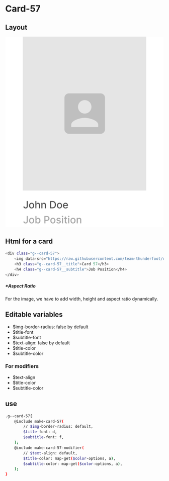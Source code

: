 # Card-57

## Layout

![alt text][card-57]

[card-57]: /src/img/global-components/card/card-57.png

## Html for a card

```sh
<div class="g--card-57">
    <img data-src="https://raw.githubusercontent.com/team-thunderfoot/ui/main/src/img/global-components/img-placeholder.jpg" src="/src/img/global-components/placeholder.jpg" alt="alt text" class="g--card-57__media g--lazy-01 f--ar" width="1000" height="1000" style="aspect-ratio: 1000 / 1000">
    <h3 class="g--card-57__title">Card 57</h3>
    <h4 class="g--card-57__subtitle">Job Position</h4>
</div>
```

##### \*Aspect Ratio

For the image, we have to add width, height and aspect ratio dynamically.

## Editable variables

- $img-border-radius: false by default
- $title-font
- $subtitle-font
- $text-align: false by default
- $title-color
- $subtitle-color

### For modifiers

- $text-align
- $title-color
- $subtitle-color

## use

```sh
.g--card-57{
    @include make-card-57(
        // $img-border-radius: default,
        $title-font: d,
        $subtitle-font: f,
    );
    @include make-card-57-modifier(
        // $text-align: default,
        $title-color: map-get($color-options, a),
        $subtitle-color: map-get($color-options, a),
    );
}
```
